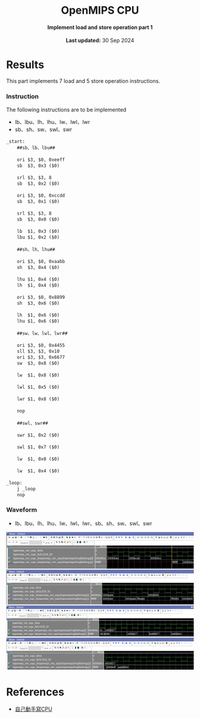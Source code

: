 <center>
    <h1 align="center">OpenMIPS CPU</h1>
    <h4 align="center">Implement load and store operation part 1</strong> </h4>
    <p align="center">
        <strong>Last updated:</strong> 30 Sep 2024<br>
    </p> 
</center>

# Results
This part implements 7 load and 5 store operation instructions.

### Instruction

The following instructions are to be implemented
* lb、lbu、lh、lhu、lw、lwl、lwr
* sb、sh、sw、swl、swr
```
_start:
    ##sb、lb、lbu##
    
    ori $3, $0, 0xeeff
    sb  $3, 0x3 ($0)

    srl $3, $3, 8
    sb  $3, 0x2 ($0)

    ori $3, $0, 0xccdd
    sb  $3, 0x1 ($0)

    srl $3, $3, 8
    sb  $3, 0x0 ($0)

    lb  $1, 0x3 ($0)
    lbu $1, 0x2 ($0)

    ##sh、lh、lhu##

    ori $3, $0, 0xaabb
    sh  $3, 0x4 ($0)

    lhu $1, 0x4 ($0)
    lh  $1, 0x4 ($0)

    ori $3, $0, 0x8899
    sh  $3, 0x6 ($0)

    lh  $1, 0x6 ($0)
    lhu $1, 0x6 ($0)

    ##sw、lw、lwl、lwr##

    ori $3, $0, 0x4455
    sll $3, $3, 0x10
    ori $3, $3, 0x6677
    sw  $3, 0x8 ($0)

    lw  $1, 0x8 ($0)

    lwl $1, 0x5 ($0)

    lwr $1, 0x8 ($0)

    nop

    ##swl、swr##

    swr $1, 0x2 ($0)

    swl $1, 0x7 ($0)

    lw  $1, 0x0 ($0)

    lw  $1, 0x4 ($0)

_loop:
    j _loop
    nop
```

### Waveform
* lb、lbu、lh、lhu、lw、lwl、lwr、sb、sh、sw、swl、swr

![waveform_1](img/waveform_1.jpg)
![waveform_2](img/waveform_2.jpg)
![waveform_3](img/waveform_3.jpg)
![waveform_4](img/waveform_4.jpg)

# References
* [自己動手寫CPU](https://www.books.com.tw/products/0010676982)